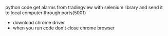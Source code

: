 python code get alarms from tradingview with selenium library and send it to local computer through ports(5001)
- download chrome driver
- when you run code don't close chrome browser
